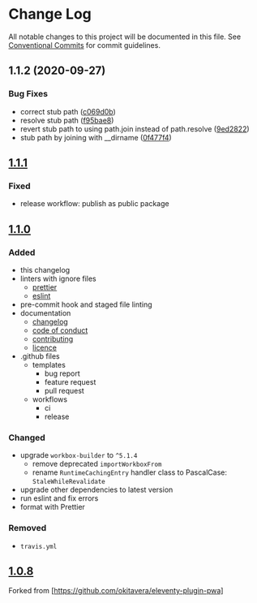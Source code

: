 # Change Log

All notable changes to this project will be documented in this file.
See [Conventional Commits](https://conventionalcommits.org) for commit guidelines.

## 1.1.2 (2020-09-27)


### Bug Fixes

* correct stub path ([c069d0b](https://github.com/pvds/pragmatics/commit/c069d0bc220ea9fc7b563a7c7921b85bf46c8ef0))
* resolve stub path ([f95bae8](https://github.com/pvds/pragmatics/commit/f95bae89028539b0aec7a4b85e7dae2bf6950bd9))
* revert stub path to using path.join instead of path.resolve ([9ed2822](https://github.com/pvds/pragmatics/commit/9ed2822bd9ff3bec1371db52519d2a89cc0be0e8))
* stub path by joining with __dirname ([0f477f4](https://github.com/pvds/pragmatics/commit/0f477f4cb30e177b73534dc7344098c1869fcbd9))





## [1.1.1]

### Fixed

- release workflow: publish as public package

## [1.1.0]

### Added

- this changelog
- linters with ignore files
  - [prettier](.prettierrc.yml)
  - [eslint](.eslintrc.yml)
- pre-commit hook and staged file linting
- documentation
  - [changelog](CHANGELOG.md)
  - [code of conduct](CODE_OF_CONDUCT.md)
  - [contributing](CONTRIBUTING.md)
  - [licence](LICENSE.md)
- .github files
  - templates
    - bug report
    - feature request
    - pull request
  - workflows
    - ci
    - release

### Changed

- upgrade `workbox-builder` to `^5.1.4`
  - remove deprecated `importWorkboxFrom`
  - rename `RuntimeCachingEntry` handler class to PascalCase: `StaleWhileRevalidate`
- upgrade other dependencies to latest version
- run eslint and fix errors
- format with Prettier

### Removed

- `travis.yml`

## [1.0.8]

Forked from [https://github.com/okitavera/eleventy-plugin-pwa]

[1.1.1]: https://github.com/pvds/eleventy-plugin-pwa/tree/1.1.1
[1.1.0]: https://github.com/pvds/eleventy-plugin-pwa/tree/1.1.0
[1.0.8]: https://github.com/okitavera/eleventy-plugin-pwa/tree/1.0.8

